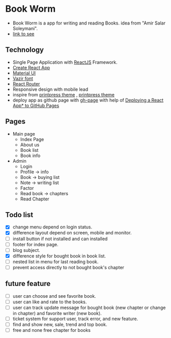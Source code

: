# Book Worm

- Book Worm is a app for writing and reading Books. idea from "Amir Salar Soleymani".
- [link to see](https://mohsen12999.github.io/bookworm)

## Technology

- Single Page Application with [ReactJS](https://reactjs.org/) Framework.
- [Create React App](https://create-react-app.dev/)
- [Material UI](https://material-ui.com/)
- [Vazir font](https://github.com/rastikerdar/vazir-font)
- [React Router](https://reacttraining.com/react-router/web/guides/quick-start)
- Responsive design with mobile lead
- inspire from [printpress theme](https://printpress.cmsmasters.net/) , [printpress theme](https://printpress.cmsmasters.net/default/)
- deploy app as github page with [gh-page](https://www.npmjs.com/package/gh-pages) with help of [Deploying a React App\* to GitHub Pages](https://github.com/gitname/react-gh-pages)

## Pages

- Main page
  - Index Page
  - About us
  - Book list
  - Book info
- Admin
  - Login
  - Profile -> info
  - Book -> buying list
  - Note -> writing list
  - Factor
  - Read book -> chapters
  - Read Chapter

## Todo list

- [x] change menu depend on login status.
- [x] difference layout depend on screen, mobile and monitor.
- [ ] install button if not installed and can installed
- [ ] footer for index page.
- [ ] blog subject.
- [x] difference style for bought book in book list.
- [ ] nested list in menu for last reading book.
- [ ] prevent access directly to not bought book's chapter

## future feature

- [ ] user can choose and see favorite book.
- [ ] user can like and rate to the books.
- [ ] user can track update message for bought book (new chapter or change in chapter) and favorite writer (new book).
- [ ] ticket system for support user, track error, and new feature.
- [ ] find and show new, sale, trend and top book.
- [ ] free and none free chapter for books
